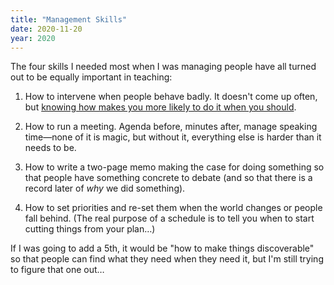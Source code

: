 ```yaml
---
title: "Management Skills"
date: 2020-11-20
year: 2020
---
```


The four skills I needed most when I was managing people have all turned out to be equally important in teaching:

1.  How to intervene when people behave badly.
    It doesn't come up often, but [knowing how makes you more likely to do it when you should](https://hbr.org/2020/05/why-sexual-harassment-programs-backfire).

2.  How to run a meeting.
    Agenda before, minutes after, manage speaking time—none of it is magic,
    but without it, everything else is harder than it needs to be.

3.  How to write a two-page memo making the case for doing something
    so that people have something concrete to debate
    (and so that there is a record later of *why* we did something).

4.  How to set priorities and re-set them when the world changes or people fall behind.
    (The real purpose of a schedule is to tell you when to start cutting things from your plan…)

If I was going to add a 5th, it would be "how to make things discoverable"
so that people can find what they need when they need it,
but I'm still trying to figure that one out…
